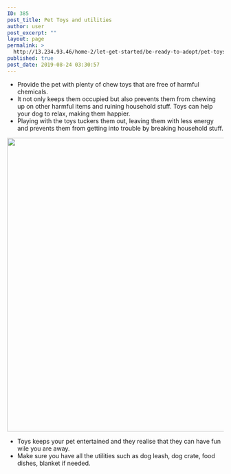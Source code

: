 ```yaml
---
ID: 385
post_title: Pet Toys and utilities
author: user
post_excerpt: ""
layout: page
permalink: >
  http://13.234.93.46/home-2/let-get-started/be-ready-to-adopt/pet-toys-and-utilities/
published: true
post_date: 2019-08-24 03:30:57
---
```

<ul><li style="font-weight: 400;">Provide the pet with plenty of chew toys that are free of harmful chemicals.</li><li style="font-weight: 400;">It not only keeps them occupied but also prevents them from chewing up on other harmful items and ruining household stuff. Toys can help your dog to relax, making them happier. </li><li>Playing with the toys tuckers them out, leaving them with less energy and prevents them from getting into trouble by breaking household stuff.</li></ul>		
										<img width="1024" height="683" src="http://13.234.93.46/wp-content/uploads/2019/08/pet-toy-1024x683.jpg" alt="" srcset="http://13.234.93.46/wp-content/uploads/2019/08/pet-toy-1024x683.jpg 1024w, http://13.234.93.46/wp-content/uploads/2019/08/pet-toy-300x200.jpg 300w, http://13.234.93.46/wp-content/uploads/2019/08/pet-toy-768x512.jpg 768w, http://13.234.93.46/wp-content/uploads/2019/08/pet-toy-450x300.jpg 450w" sizes="(max-width: 1024px) 100vw, 1024px" />											
		<ul><li>Toys keeps your pet entertained and they realise that they can have fun wile you are away.</li><li style="font-weight: 400;">Make sure you have all the utilities such as dog leash, dog crate, food dishes, blanket if needed.</li></ul>